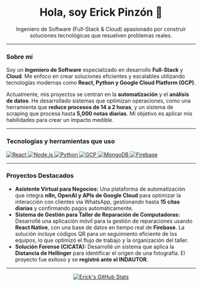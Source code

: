 <h1 align="center">Hola, soy Erick Pinzón 👋</h1>
<p align="center">Ingeniero de Software (Full-Stack & Cloud) apasionado por construir soluciones tecnológicas que resuelven problemas reales.</p>

---

### **Sobre mí**

Soy un **Ingeniero de Software** especializado en desarrollo **Full-Stack** y **Cloud**. Me enfoco en crear soluciones eficientes y escalables utilizando tecnologías modernas como **React, Python y Google Cloud Platform (GCP)**.

Actualmente, mis proyectos se centran en la **automatización** y el **análisis de datos**. He desarrollado sistemas que optimizan operaciones, como una herramienta que **reduce procesos de 14 a 2 horas**, y un sistema de scraping que procesa hasta **5,000 notas diarias**. Mi objetivo es aplicar mis habilidades para crear un impacto medible.

---

### **Tecnologías y herramientas que uso**

<p align="left">
  <a href="https://reactjs.org/" target="_blank">
    <img src="https://img.shields.io/badge/React-20232A?style=for-the-badge&logo=react&logoColor=61DAFB" alt="React" />
  </a>
  <a href="https://nodejs.org/" target="_blank">
    <img src="https://img.shields.io/badge/Node.js-43853D?style=for-the-badge&logo=node.js&logoColor=white" alt="Node.js" />
  </a>
  <a href="https://www.python.org/" target="_blank">
    <img src="https://img.shields.io/badge/Python-3776AB?style=for-the-badge&logo=python&logoColor=white" alt="Python" />
  </a>
  <a href="https://cloud.google.com/" target="_blank">
    <img src="https://img.shields.io/badge/Google_Cloud-4285F4?style=for-the-badge&logo=google-cloud&logoColor=white" alt="GCP" />
  </a>
  <a href="https://www.mongodb.com/" target="_blank">
    <img src="https://img.shields.io/badge/MongoDB-47A248?style=for-the-badge&logo=mongodb&logoColor=white" alt="MongoDB" />
  </a>
  <a href="https://firebase.google.com/" target="_blank">
    <img src="https://img.shields.io/badge/Firebase-FFCA28?style=for-the-badge&logo=firebase&logoColor=black" alt="Firebase" />
  </a>
</p>

---

### **Proyectos Destacados**

* **Asistente Virtual para Negocios:** Una plataforma de automatización que integra **n8n, OpenAI y APIs de Google Cloud** para optimizar la interacción con clientes vía WhatsApp, gestionando hasta **15 citas diarias** y confirmando pagos automáticamente.
* **Sistema de Gestión para Taller de Reparación de Computadoras:** Desarrollé una aplicación móvil para la gestión de reparaciones usando **React Native**, con una base de datos en tiempo real de **Firebase**. La solución incluye códigos QR para un seguimiento eficiente de los equipos, lo que optimizó el flujo de trabajo y la organización del taller.
* **Solución Forense (CICATA):** Desarrollé un sistema que aplica la **Distancia de Hellinger** para identificar el origen de una fotografía. El proyecto fue exitoso y se **registró ante el INDAUTOR**.

---

<p align="center">
  <a href="https://github.com/tu-usuario/github-readme-stats">
    <img src="https://github-readme-stats.vercel.app/api?username=erickpinzon18&show_icons=true&theme=onedark" alt="Erick's GitHub Stats">
  </a>
</p>
